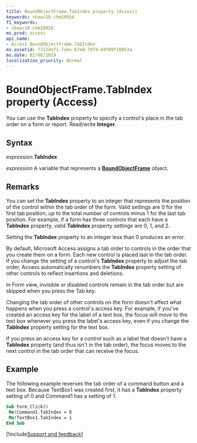 ```yaml
---
title: BoundObjectFrame.TabIndex property (Access)
keywords: vbaac10.chm10926
f1_keywords:
- vbaac10.chm10926
ms.prod: access
api_name:
- Access.BoundObjectFrame.TabIndex
ms.assetid: f312def1-7abe-67e8-7970-60f09f10853a
ms.date: 02/08/2019
localization_priority: Normal
---
```



# BoundObjectFrame.TabIndex property (Access)

You can use the **TabIndex** property to specify a control's place in the tab order on a form or report. Read/write **Integer**.


## Syntax

_expression_.**TabIndex**

_expression_ A variable that represents a **[BoundObjectFrame](Access.BoundObjectFrame.md)** object.


## Remarks

You can set the **TabIndex** property to an integer that represents the position of the control within the tab order of the form. Valid settings are 0 for the first tab position, up to the total number of controls minus 1 for the last tab position. For example, if a form has three controls that each have a **TabIndex** property, valid **TabIndex** property settings are 0, 1, and 2.

Setting the **TabIndex** property to an integer less than 0 produces an error.

By default, Microsoft Access assigns a tab order to controls in the order that you create them on a form. Each new control is placed last in the tab order. If you change the setting of a control's **TabIndex** property to adjust the tab order, Access automatically renumbers the **TabIndex** property setting of other controls to reflect insertions and deletions.

In Form view, invisible or disabled controls remain in the tab order but are skipped when you press the Tab key.

Changing the tab order of other controls on the form doesn't affect what happens when you press a control's access key. For example, if you've created an access key for the label of a text box, the focus will move to the text box whenever you press the label's access key, even if you change the **TabIndex** property setting for the text box.

If you press an access key for a control such as a label that doesn't have a **TabIndex** property (and thus isn't in the tab order), the focus moves to the next control in the tab order that can receive the focus.


## Example

The following example reverses the tab order of a command button and a text box. Because TextBox1 was created first, it has a **TabIndex** property setting of 0 and Command1 has a setting of 1.


```vb
Sub Form_Click() 
 Me!Command1.TabIndex = 0 
 Me!TextBox1.TabIndex = 1 
End Sub
```




[!include[Support and feedback](~/includes/feedback-boilerplate.md)]